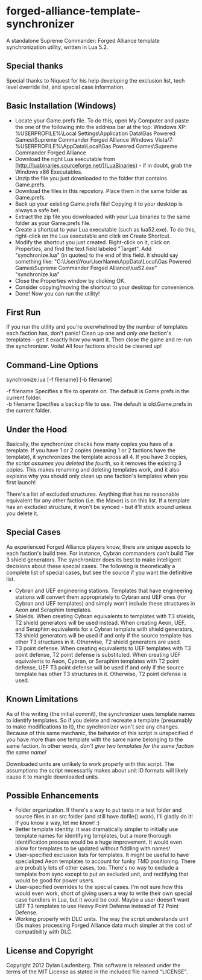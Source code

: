 forged-alliance-template-synchronizer
=====================================

A standalone Supreme Commander: Forged Alliance template synchronization utility, written in Lua 5.2.

Special thanks
--------------

Special thanks to Niquest for his help developing the exclusion list, tech level override list, and special case information.

Basic Installation (Windows)
----------------------------

- Locate your Game.prefs file. To do this, open My Computer and paste the one of the following into the address bar at the top:
    Windows XP: %USERPROFILE%\Local Settings\Application Data\Gas Powered Games\Supreme Commander Forged Alliance
    Windows Vista/7: %USERPROFILE%\AppData\Local\Gas Powered Games\Supreme Commander Forged Alliance
- Download the right Lua executable from [http://luabinaries.sourceforge.net/](LuaBinaries) - if in doubt, grab the Windows x86 Executables.
- Unzip the file you just downloaded to the folder that contains Game.prefs.
- Download the files in this repostory. Place them in the same folder as Game.prefs.
- Back up your existing Game.prefs file! Copying it to your desktop is always a safe bet.
- Extract the zip file you downloaded with your Lua binaries to the same folder as your Game.prefs file.
- Create a shortcut to your Lua executable (such as lua52.exe). To do this, right-click on the Lua executable and click on Create Shortcut.
- Modify the shortcut you just created. Right-click on it, click on Properties, and find the text field labeled "Target". Add "synchronize.lua" (in quotes) to the end of this field. It should say something like: "C:\Users\YourUserName\AppData\Local\Gas Powered Games\Supreme Commander Forged Alliance\lua52.exe" "synchronize.lua"
- Close the Properties window by clicking OK.
- Consider copying/moving the shortcut to your desktop for convenience.
- Done! Now you can run the utility!

First Run
---------

If you run the utility and you're overwhelmed by the number of templates each faction has, don't panic! Clean up one and _only one_ faction's templates - get it exactly how you want it. Then close the game and re-run the synchronizer. Voila! All four factions should be cleaned up!

Command-Line Options
--------------------

synchronize.lua [-f filename] [-b filename]

-f filename Specifies a file to operate on. The default is Game.prefs in the current folder.  
-b filename Specifies a backup file to use. The default is old.Game.prefs in the current folder.

Under the Hood
--------------

Basically, the synchronizer checks how many copies you have of a template. If you have 1 or 2 copies (meaning 1 or 2 factions have the template), it synchronizes the template across all 4. If you have 3 copies, _the script assumes you deleted the fourth_, so it removes the existing 3 copies. This makes renaming and deleting templates work, and it also explains why you should only clean up one faction's templates when you first launch!

There's a list of excluded structures. Anything that has no reasonable equivalent for any other faction (i.e. the Mavor) is on this list. If a template has an excluded structure, it won't be synced - but it'll stick around unless you delete it.

Special Cases
-------------

As experienced Forged Alliance players know, there are unique aspects to each faction's build tree. For instance, Cybran commanders can't build Tier 3 shield generators. The synchronizer does its best to make intelligent decisions about these special cases. The following is theoretically a complete list of special cases, but see the source if you want the definitive list.

- Cybran and UEF engineering stations. Templates that have engineering stations will convert them appropriately to Cybran and UEF ones (for Cybran and UEF templates) and simply won't include these structures in Aeon and Seraphim templates.
- Shields. When creating Cybran equivalents to templates with T3 shields, T2 shield generators will be used instead.
  When creating Aeon, UEF, and Seraphim equivalents for a Cybran template with shield generators, T3 shield generators will be used if and only if the source template has other T3 structures in it. Otherwise, T2 shield generators are used.
- T3 point defense. When creating equivalents to UEF templates with T3 point defense, T2 point defense is substituted.
  When creating UEF equivalents to Aeon, Cybran, or Seraphim templates with T2 point defense, UEF T3 point defense will be used if and only if the source template has other T3 structures in it. Otherwise, T2 point defense is used.


Known Limitations
-----------------

As of this writing (the initial commit), the synchronizer uses template names to identify templates. So if you delete and recreate a template (presumably to make modifications to it), the synchronizer won't see any changes. Because of this same mechanic, the behavior of this script is unspecified if you have more than one template with the same name belonging to the same faction. In other words, _don't give two templates for the same faction the same name!_

Downloaded units are unlikely to work properly with this script. The assumptions the script necessarily makes about unit ID formats will likely cause it to mangle downloaded units.

Possible Enhancements
---------------------

- Folder organization. If there's a way to put tests in a test folder and source files in an src folder (and still have dofile() work), I'll gladly do it! If you know a way, let me know! :)
- Better template identity. It was dramatically simpler to initially use template names for identifying templates, but a more thorough identification process would be a huge improvement. It would even allow for templates to be updated without fiddling with names!
- User-specified exclusion lists for templates. It might be useful to have specialized Aeon templates to account for funky TMD positioning. There are probably lots of other cases, too. There's no way to exclude a template from sync except to put an excluded unit, and rectifying that would be good for power users.
- User-specified overrides to the special cases. I'm not sure how this would even work, short of giving users a way to write their own special case handlers in Lua, but it would be cool. Maybe a user doesn't want UEF T3 templates to use Heavy Point Defense instead of T2 Point Defense.
- Working properly with DLC units. The way the script understands unit IDs makes processing Forged Alliance data much simpler at the cost of compatibility with DLC.

License and Copyright
---------------------

Copyright 2012 Dylan Laufenberg. This software is released under the terms of the MIT License as stated in the included file named "LICENSE".
